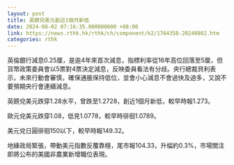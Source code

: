 ```yaml
---
layout: post
title: 英鎊兌美元創近1個月新低
date: 2024-08-02 07:16:35.000000000 +08:00
link: https://news.rthk.hk/rthk/ch/component/k2/1764358-20240802.htm
categories: rthk
---
```


英倫銀行減息0.25厘，是逾4年來首次減息，指標利率從16年高位回落至5厘，但貨幣政策委員會以5票對4票決定減息，反映委員看法有分歧。央行總裁貝利表示，未來行動會審慎，確保通脹保持低位，並會小心減息不會過快及過多，又說不要預期央行會連續減息。

英鎊兌美元跌穿1.28水平，曾跌至1.2728，創近1個月新低，較早時報1.273。

歐元兌美元跌穿1.08，低見1.0778，較早時徘徊1.0789。

美元兌日圓徘徊150以下，較早時報149.32。

地緣政局緊張，帶動美元指數反覆靠穩，尾市報104.33，升幅約0.3%，市場關注即將公布的美國非農業新增職位表現。
